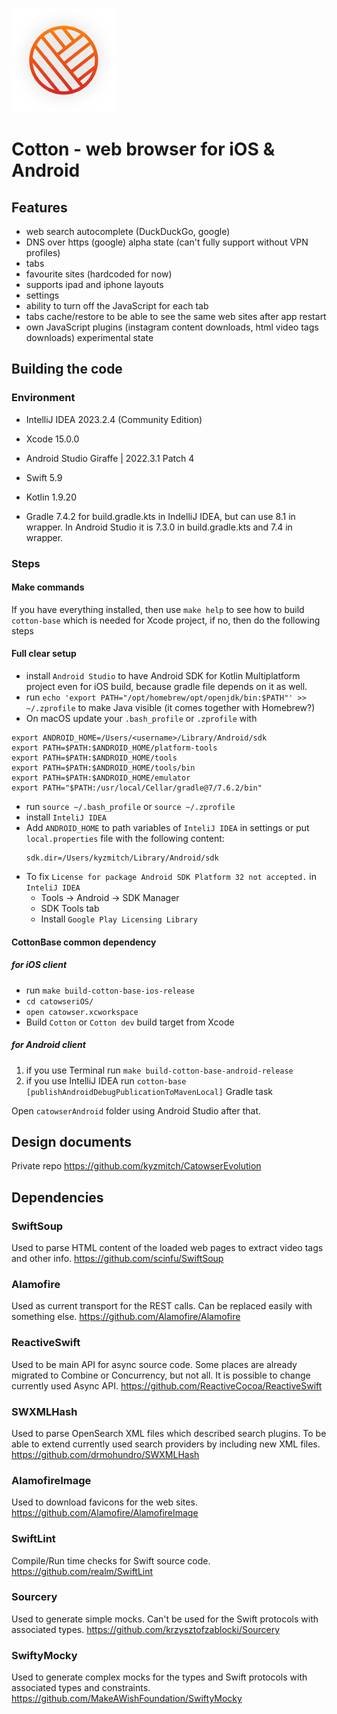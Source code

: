 ![Cotton - web browser for iOS](catowseriOS/catowser/Assets.xcassets/AppIcon.appiconset/icon_83.5@2x.png)

# Cotton - web browser for iOS & Android

## Features
- web search autocomplete (DuckDuckGo, google)
- DNS over https (google) alpha state (can't fully support without VPN profiles)
- tabs
- favourite sites (hardcoded for now)
- supports ipad and iphone layouts
- settings
- ability to turn off the JavaScript for each tab
- tabs cache/restore to be able to see the same web sites after app restart
- own JavaScript plugins (instagram content downloads, html video tags downloads) experimental state

## Building the code
### Environment
- IntelliJ IDEA 2023.2.4 (Community Edition)
- Xcode 15.0.0
- Android Studio Giraffe | 2022.3.1 Patch 4

- Swift 5.9
- Kotlin 1.9.20
- Gradle 7.4.2 for build.gradle.kts in IndelliJ IDEA, but can use 8.1 in wrapper. In Android Studio it is 7.3.0 in build.gradle.kts and 7.4 in wrapper.

### Steps
#### Make commands
If you have everything installed, then use `make help` to see how to build `cotton-base` which is needed for Xcode project, if no, then do the following steps

#### Full clear setup
- install `Android Studio` to have Android SDK for Kotlin Multiplatform project even for iOS build, because gradle file depends on it as well.
- run `echo 'export PATH="/opt/homebrew/opt/openjdk/bin:$PATH"' >> ~/.zprofile` to make Java visible (it comes together with Homebrew?)
- On macOS update your `.bash_profile` or `.zprofile` with
```
export ANDROID_HOME=/Users/<username>/Library/Android/sdk
export PATH=$PATH:$ANDROID_HOME/platform-tools
export PATH=$PATH:$ANDROID_HOME/tools
export PATH=$PATH:$ANDROID_HOME/tools/bin
export PATH=$PATH:$ANDROID_HOME/emulator
export PATH="$PATH:/usr/local/Cellar/gradle@7/7.6.2/bin"
```
- run `source ~/.bash_profile` or `source ~/.zprofile`
- install `InteliJ IDEA`
- Add `ANDROID_HOME` to path variables of `InteliJ IDEA` in settings or put `local.properties` file with the following content:
  ```
  sdk.dir=/Users/kyzmitch/Library/Android/sdk
  ```
- To fix `License for package Android SDK Platform 32 not accepted.` in `InteliJ IDEA`
    - Tools -> Android -> SDK Manager
    - SDK Tools tab
    - Install `Google Play Licensing Library`

#### CottonBase common dependency
##### for iOS client
- run `make build-cotton-base-ios-release`
- `cd catowseriOS/`
- `open catowser.xcworkspace`
- Build `Cotton` or `Cotton dev` build target from Xcode

##### for Android client
1. if you use Terminal run `make build-cotton-base-android-release`
2. if you use IntelliJ IDEA run `cotton-base [publishAndroidDebugPublicationToMavenLocal]` Gradle task

Open `catowserAndroid` folder using Android Studio after that.

Design documents
-----------------
Private repo https://github.com/kyzmitch/CatowserEvolution

Dependencies
-----------------

### SwiftSoup
Used to parse HTML content of the loaded web pages to extract video tags and other info. 
https://github.com/scinfu/SwiftSoup
### Alamofire
Used as current transport for the REST calls. Can be replaced easily with something else. 
https://github.com/Alamofire/Alamofire 
### ReactiveSwift
Used to be main API for async source code. Some places are already migrated to Combine or Concurrency, but not all. It is possible to change currently used Async API. 
https://github.com/ReactiveCocoa/ReactiveSwift
### SWXMLHash
Used to parse OpenSearch XML files which described search plugins. To be able to extend currently used search providers by including new XML files.
https://github.com/drmohundro/SWXMLHash
### AlamofireImage
Used to download favicons for the web sites.
https://github.com/Alamofire/AlamofireImage
### SwiftLint
Compile/Run time checks for Swift source code. 
https://github.com/realm/SwiftLint
### Sourcery
Used to generate simple mocks. Can't be used for the Swift protocols with associated types.
https://github.com/krzysztofzablocki/Sourcery
### SwiftyMocky
Used to generate complex mocks for the types and Swift protocols with associated types and constraints. 
https://github.com/MakeAWishFoundation/SwiftyMocky

